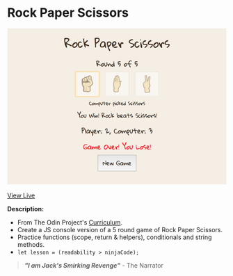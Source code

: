 # Rock Paper Scissors

![Rock Paper Scissors Screenshot](https://raw.githubusercontent.com/ejmiranda/rock-paper-scissors/master/meta/screenshot.png)

[View Live](https://ejmiranda.github.io/rock-paper-scissors/)

**Description:**
- From The Odin Project's [Curriculum](https://www.theodinproject.com/courses/web-development-101/lessons/rock-paper-scissors).
- Create a JS console version of a 5 round game of Rock Paper Scissors.
- Practice functions (scope, return & helpers), conditionals and string methods.
- `let lesson = (readability > ninjaCode);`

> **_"I am Jack's Smirking Revenge"_** - The Narrator